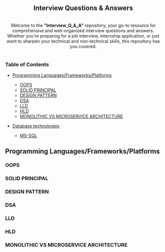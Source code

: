 <div align="center">	
	<p>			
      <h2>	
				Interview Questions & Answers
			</h2>	
      <br>
			<div>Welcome to the <b>"Interview_Q_&_A"</b> repository, your go-to resource for comprehensive and well-organized interview questions and answers. Whether you're preparing for a job interview, internship application, or just want to sharpen your technical and non-technical skills, this repository has you covered.</div>
			</br>
	</p>	
</div>	

### Table of Contents

- [Programming Languages/Frameworks/Platforms](#programming-languagesframeworksplatforms)
  - [OOPS](#oops)
  - [SOLID PRINCIPAL](#solid-principal)
  - [DESIGN PATTERN](#design-pattern)
  - [DSA](#dsa)
  - [LLD](#lld)
  - [HLD](#hld)
  - [MONOLITHIC VS MICROSERVICE ARCHITECTURE](#monolithic-vs-microservice-architecture)
    
- [Database technologies](#database-technologies)
  - [MS-SQL](#ms-sql)


## Programming Languages/Frameworks/Platforms

### OOPS
### SOLID PRINCIPAL
### DESIGN PATTERN
### DSA
### LLD
### HLD
### MONOLITHIC VS MICROSERVICE ARCHITECTURE



